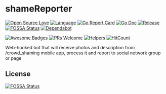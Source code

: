 # shameReporter
[![Open Source Love](https://badges.frapsoft.com/os/v1/open-source.svg?v=103)](https://github.com/ellerbrock/open-source-badges/)
[![Language](https://img.shields.io/badge/Go-1.13.1-lightblue.svg)](https://github.com/Naereen/badges)
[![Go Report Card](https://goreportcard.com/badge/github.com/mykelangelo/shameReporter)](https://goreportcard.com/report/github.com/mykelangelo/shameReporter)
[![Go Doc](https://img.shields.io/badge/godoc-reference-blue.svg?style=badge)](http://godoc.org/github.com/golang-standards/project-layout)
[![Release](https://img.shields.io/github/release/mykelangelo/shameReporter.svg?style=badge)](https://github.com/mykelangelo/shameReporter/releases/latest)
[![FOSSA Status](https://app.fossa.io/api/projects/git%2Bgithub.com%2Fmykelangelo%2FshameReporter.svg?type=shield)](https://app.fossa.io/projects/git%2Bgithub.com%2Fmykelangelo%2FshameReporter?ref=badge_shield)
[![Dependabot](https://api.dependabot.com/badges/status?host=github&repo=mykelangelo/shameReporter)](https://dependabot.com)
<!-- [![Snyk](https://snyk.io//test/github/mykelangelo/shameReporter/badge.svg?targetFile=build.gradle)](https://snyk.io//test/github/mykelangelo/shameReporter?targetFile=build.gradle) -->
[![Awesome Badges](https://img.shields.io/badge/badges-awesome-violet.svg)](https://github.com/Naereen/badges)
[![PRs Welcome](https://img.shields.io/badge/PRs-welcome-goldenrod.svg?style=shield)](http://makeapullrequest.com) 
[![Helpers](https://www.codetriage.com/mykelangelo/shamereporter/badges/users.svg)](https://www.codetriage.com/mykelangelo/shamereporter)
[![HitCount](http://hits.dwyl.io/mykelangelo/shameReporter.svg)](http://hits.dwyl.io/mykelangelo/shameReporter)


Web-hooked bot that will receive photos and description from /crowd_shaming mobile app, process it and report to social network group or page

## License
[![FOSSA Status](https://app.fossa.io/api/projects/git%2Bgithub.com%2Fmykelangelo%2FshameReporter.svg?type=large)](https://app.fossa.io/projects/git%2Bgithub.com%2Fmykelangelo%2FshameReporter?ref=badge_large)
